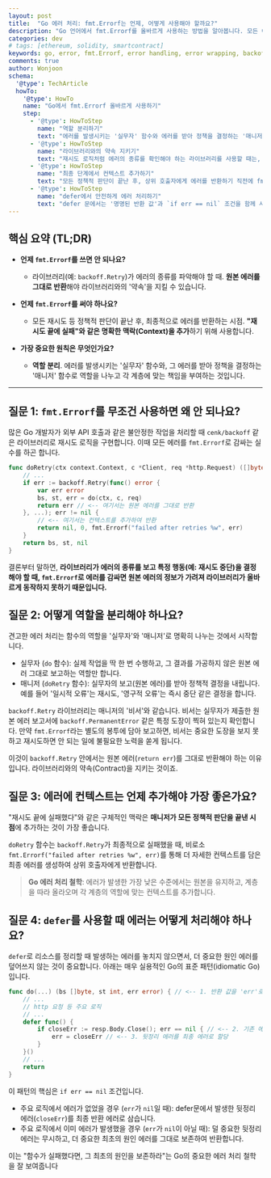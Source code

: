 ```yaml
---
layout: post
title:  "Go 에러 처리: fmt.Errorf는 언제, 어떻게 사용해야 할까요?"
description: "Go 언어에서 fmt.Errorf를 올바르게 사용하는 방법을 알아봅니다. 모든 에러를 fmt.Errorf로 감싸는 것이 왜 안티 패턴인지, 재시도 로직과 에러 래핑(wrapping)의 모범 사례를 실제 코드를 통해 명확히 설명합니다."
categories: dev
# tags: [ethereum, solidity, smartcontract]
keywords: go, error, fmt.Errorf, error handling, error wrapping, backoff, idiomatic go
comments: true
author: Wonjoon
schema:
  '@type': TechArticle
  howTo:
    '@type': HowTo
    name: "Go에서 fmt.Errorf 올바르게 사용하기"
    step:
      - '@type': HowToStep
        name: "역할 분리하기"
        text: "에러를 발생시키는 '실무자' 함수와 에러를 받아 정책을 결정하는 '매니저' 함수로 역할을 명확히 나눕니다."
      - '@type': HowToStep
        name: "라이브러리와의 약속 지키기"
        text: "재시도 로직처럼 에러의 종류를 확인해야 하는 라이브러리를 사용할 때는, fmt.Errorf로 감싸지 말고 원본 에러를 그대로 반환합니다."
      - '@type': HowToStep
        name: "최종 단계에서 컨텍스트 추가하기"
        text: "모든 정책적 판단이 끝난 후, 상위 호출자에게 에러를 반환하기 직전에 fmt.Errorf를 사용해 명확한 맥락을 추가합니다."
      - '@type': HowToStep
        name: "defer에서 안전하게 에러 처리하기"
        text: "defer 문에서는 '명명된 반환 값'과 `if err == nil` 조건을 함께 사용하여, 더 중요한 원인 에러를 덮어쓰지 않고 최초의 원인을 보존합니다."
---
```


## 핵심 요약 (TL;DR)

- **언제 `fmt.Errorf`를 쓰면 안 되나요?**
    - 라이브러리(예: `backoff.Retry`)가 에러의 종류를 파악해야 할 때. **원본 에러를 그대로 반환**해야 라이브러리와의 '약속'을 지킬 수 있습니다.

- **언제 `fmt.Errorf`를 써야 하나요?**
    - 모든 재시도 등 정책적 판단이 끝난 후, 최종적으로 에러를 반환하는 시점. **"재시도 끝에 실패"와 같은 명확한 맥락(Context)을 추가**하기 위해 사용합니다.

- **가장 중요한 원칙은 무엇인가요?**
    - **역할 분리**. 에러를 발생시키는 '실무자' 함수와, 그 에러를 받아 정책을 결정하는 '매니저' 함수로 역할을 나누고 각 계층에 맞는 책임을 부여하는 것입니다.

---

## 질문 1: `fmt.Errorf`를 무조건 사용하면 왜 안 되나요?

많은 Go 개발자가 외부 API 호출과 같은 불안정한 작업을 처리할 때 `cenk/backoff` 같은 라이브러리로 재시도 로직을 구현합니다. 이때 모든 에러를 `fmt.Errorf`로 감싸는 실수를 하곤 합니다.

```go
func doRetry(ctx context.Context, c *Client, req *http.Request) ([]byte, int, error) {
    // ...
	if err := backoff.Retry(func() error {
		var err error
		bs, st, err = do(ctx, c, req)
		return err // <-- 여기서는 원본 에러를 그대로 반환
	}, ...); err != nil {
        // <-- 여기서는 컨텍스트를 추가하여 반환
		return nil, 0, fmt.Errorf("failed after retries %w", err)
	}
	return bs, st, nil
}
```

결론부터 말하면, **라이브러리가 에러의 종류를 보고 특정 행동(예: 재시도 중단)을 결정해야 할 때, `fmt.Errorf`로 에러를 감싸면 원본 에러의 정보가 가려져 라이브러리가 올바르게 동작하지 못하기 때문입니다.**

## 질문 2: 어떻게 역할을 분리해야 하나요?

견고한 에러 처리는 함수의 역할을 '실무자'와 '매니저'로 명확히 나누는 것에서 시작합니다.

- 실무자 (`do` 함수): 실제 작업을 딱 한 번 수행하고, 그 결과를 가공하지 않은 원본 에러 그대로 보고하는 역할만 합니다.
- 매니저 (`doRetry` 함수): 실무자의 보고(원본 에러)를 받아 정책적 결정을 내립니다. 예를 들어 '일시적 오류'는 재시도, '영구적 오류'는 즉시 중단 같은 결정을 합니다.

`backoff.Retry` 라이브러리는 매니저의 '비서'와 같습니다. 비서는 실무자가 제출한 원본 에러 보고서에 `backoff.PermanentError` 같은 특정 도장이 찍혀 있는지 확인합니다. 만약 `fmt.Errorf`라는 별도의 봉투에 담아 보고하면, 비서는 중요한 도장을 보지 못하고 재시도하면 안 되는 일에 불필요한 노력을 쏟게 됩니다.

이것이 `backoff.Retry` 안에서는 원본 에러(`return err`)를 그대로 반환해야 하는 이유입니다. 라이브러리와의 약속(Contract)을 지키는 것이죠.

## 질문 3: 에러에 컨텍스트는 언제 추가해야 가장 좋은가요?

"재시도 끝에 실패했다"와 같은 구체적인 맥락은 **매니저가 모든 정책적 판단을 끝낸 시점**에 추가하는 것이 가장 좋습니다.

`doRetry` 함수는 `backoff.Retry`가 최종적으로 실패했을 때, 비로소 `fmt.Errorf("failed after retries %w", err)`를 통해 더 자세한 컨텍스트를 담은 최종 에러를 생성하여 상위 호출자에게 반환합니다.

> **Go 에러 처리 철학**: 에러가 발생한 가장 낮은 수준에서는 원본을 유지하고, 계층을 따라 올라오며 각 계층의 역할에 맞는 컨텍스트를 추가합니다.

## 질문 4: `defer`를 사용할 때 에러는 어떻게 처리해야 하나요?

`defer`로 리소스를 정리할 때 발생하는 에러를 놓치지 않으면서, 더 중요한 원인 에러를 덮어쓰지 않는 것이 중요합니다. 아래는 매우 실용적인 Go의 표준 패턴(idiomatic Go)입니다.

```go
func do(...) (bs []byte, st int, err error) { // <-- 1. 반환 값을 'err'로 명명
    // ...
    // http 요청 등 주요 로직
    // ...
    defer func() {
        if closeErr := resp.Body.Close(); err == nil { // <-- 2. 기존 에러가 없을 때만
            err = closeErr // <-- 3. 뒷정리 에러를 최종 에러로 할당
        }
    }()
    // ...
    return
}
```

이 패턴의 핵심은 `if err == nil` 조건입니다.

- 주요 로직에서 에러가 없었을 경우 (`err`가 `nil`일 때): defer문에서 발생한 뒷정리 에러(`closeErr`)를 최종 반환 에러로 삼습니다.
- 주요 로직에서 이미 에러가 발생했을 경우 (`err`가 `nil`이 아닐 때): 덜 중요한 뒷정리 에러는 무시하고, 더 중요한 최초의 원인 에러를 그대로 보존하여 반환합니다.

이는 "함수가 실패했다면, 그 최초의 원인을 보존하라"는 Go의 중요한 에러 처리 철학을 잘 보여줍니다